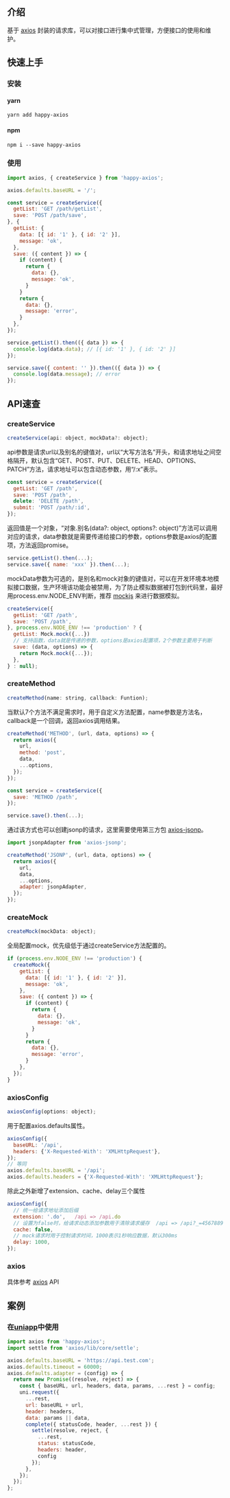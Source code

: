## 介绍
基于 [axios](https://github.com/axios/axios) 封装的请求库，可以对接口进行集中式管理，方便接口的使用和维护。

## 快速上手

### 安装
#### yarn
```
yarn add happy-axios
```
#### npm
```
npm i --save happy-axios
```
### 使用
```js
import axios, { createService } from 'happy-axios';

axios.defaults.baseURL = '/';

const service = createService({
  getList: 'GET /path/getList',
  save: 'POST /path/save',
}, {
  getList: {
    data: [{ id: '1' }, { id: '2' }],
    message: 'ok',
  },
  save: ({ content }) => {
    if (content) {
      return {
        data: {},
        message: 'ok',
      }
    }
    return {
      data: {},
      message: 'error',
    }
  },
});

service.getList().then(({ data }) => {
  console.log(data.data); // [{ id: '1' }, { id: '2' }]
});

service.save({ content: '' }).then(({ data }) => {
  console.log(data.message); // error
});
```

## API速查

### createService
```js
createService(api: object, mockData?: object);
```
api参数是请求url以及别名的键值对，url以“大写方法名”开头，和请求地址之间空格隔开，默认包含“GET、POST、PUT、DELETE、HEAD、OPTIONS、PATCH”方法，请求地址可以包含动态参数，用“/:x”表示。
```js
const service = createService({
  getList: 'GET /path',
  save: 'POST /path',
  delete: 'DELETE /path',
  submit: 'POST /path/:id',
});
```
返回值是一个对象，“对象.别名(data?: object, options?: object)”方法可以调用对应的请求，data参数就是需要传递给接口的参数，options参数是axios的配置项，方法返回promise。
```js
service.getList().then(...);
service.save({ name: 'xxx' }).then(...);
```
mockData参数为可选的，是别名和mock对象的键值对，可以在开发环境本地模拟接口数据，生产环境该功能会被禁用，为了防止模拟数据被打包到代码里，最好用process.env.NODE_ENV判断，推荐 [mockjs](http://mockjs.com/) 来进行数据模拟。
```js
createService({
  getList: 'GET /path',
  save: 'POST /path',
}, process.env.NODE_ENV !== 'production' ? {
  getList: Mock.mock({...})
  // 支持函数，data就是传递的参数，options是axios配置项，2个参数主要用于判断
  save: (data, options) => {
    return Mock.mock({...});
  },
} : null);
```

### createMethod
```js
createMethod(name: string, callback: Funtion);
```
当默认7个方法不满足需求时，用于自定义方法配置，name参数是方法名，callback是一个回调，返回axios调用结果。
```js
createMethod('METHOD', (url, data, options) => {
  return axios({
    url,
    method: 'post',
    data,
    ...options,
  });
});

const service = createService({
  save: 'METHOD /path',
});

service.save().then(...);
```
通过该方式也可以创建jsonp的请求，这里需要使用第三方包 [axios-jsonp](https://github.com/AdonisLau/axios-jsonp)。
```js
import jsonpAdapter from 'axios-jsonp';

createMethod('JSONP', (url, data, options) => {
  return axios({
    url,
    data,
    ...options,
    adapter: jsonpAdapter,
  });
});
```

### createMock
```js
createMock(mockData: object);
```
全局配置mock，优先级低于通过createService方法配置的。
```js
if (process.env.NODE_ENV !== 'production') {
  createMock({
    getList: {
      data: [{ id: '1' }, { id: '2' }],
      message: 'ok',
    },
    save: ({ content }) => {
      if (content) {
        return {
          data: {},
          message: 'ok',
        }
      }
      return {
        data: {},
        message: 'error',
      }
    },
  });
}
```

### axiosConfig
```js
axiosConfig(options: object);
```
用于配置axios.defaults属性。
```js
axiosConfig({
  baseURL: '/api',
  headers: {'X-Requested-With': 'XMLHttpRequest'},
});
// 等同
axios.defaults.baseURL = '/api';
axios.defaults.headers = {'X-Requested-With': 'XMLHttpRequest'};
```
除此之外新增了extension、cache、delay三个属性
```js
axiosConfig({
  // 统一给请求地址添加后缀
  extension: '.do',   /api => /api.do
  // 设置为false时，给请求动态添加参数用于清除请求缓存  /api => /api?_=45678898765
  cache: false,
  // mock请求时用于控制请求时间，1000表示1秒响应数据，默认300ms
  delay: 1000,
});
```

### axios
具体参考 [axios](https://github.com/axios/axios) API

## 案例
### 在[uniapp](https://github.com/axios/axios)中使用
```js
import axios from 'happy-axios';
import settle from 'axios/lib/core/settle';

axios.defaults.baseURL = 'https://api.test.com';
axios.defaults.timeout = 60000;
axios.defaults.adapter = (config) => {
  return new Promise((resolve, reject) => {
    const { baseURL, url, headers, data, params, ...rest } = config;
    uni.request({
      ...rest,
      url: baseURL + url,
      header: headers,
      data: params || data,
      complete({ statusCode, header, ...rest }) {
        settle(resolve, reject, {
          ...rest,
          status: statusCode,
          headers: header,
          config
        });
      },
    });
  });
};
```